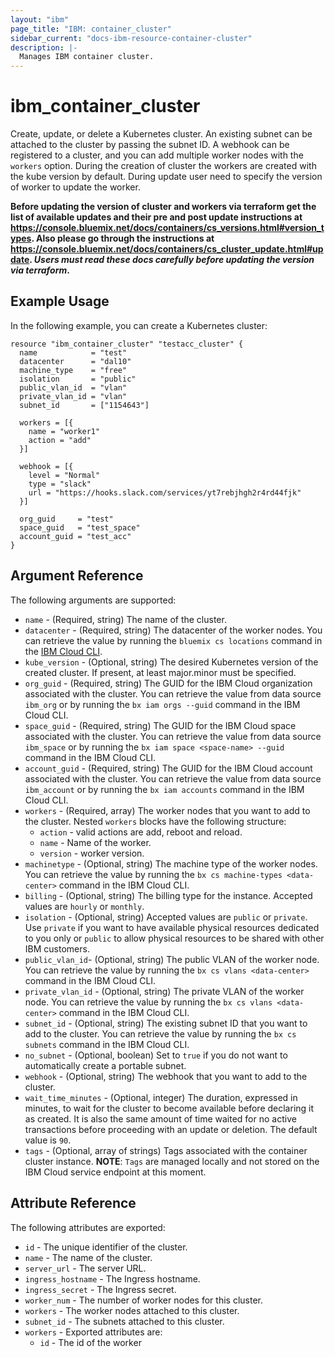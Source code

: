 ```yaml
---
layout: "ibm"
page_title: "IBM: container_cluster"
sidebar_current: "docs-ibm-resource-container-cluster"
description: |-
  Manages IBM container cluster.
---
```


# ibm\_container_cluster

Create, update, or delete a Kubernetes cluster. An existing subnet can be attached to the cluster by passing the subnet ID. A webhook can be registered to a cluster, and you can add multiple worker nodes with the `workers` option.
During the creation of cluster the workers are created with the kube version by default. During update user need to specify the version of worker to update the worker.

**Before updating the version of cluster and workers via terraform get the list of available updates and their pre and post update instructions at https://console.bluemix.net/docs/containers/cs_versions.html#version_types. Also please go through the instructions at https://console.bluemix.net/docs/containers/cs_cluster_update.html#update.
_Users must read these docs carefully before updating the version via terraform_.**

## Example Usage

In the following example, you can create a Kubernetes cluster:

```hcl
resource "ibm_container_cluster" "testacc_cluster" {
  name            = "test"
  datacenter      = "dal10"
  machine_type    = "free"
  isolation       = "public"
  public_vlan_id  = "vlan"
  private_vlan_id = "vlan"
  subnet_id       = ["1154643"]

  workers = [{
    name = "worker1"
    action = "add"
  }]

  webhook = [{
    level = "Normal"
    type = "slack"
    url = "https://hooks.slack.com/services/yt7rebjhgh2r4rd44fjk"
  }]

  org_guid     = "test"
  space_guid   = "test_space"
  account_guid = "test_acc"
}
```

## Argument Reference

The following arguments are supported:

* `name` - (Required, string) The name of the cluster.
* `datacenter` - (Required, string)  The datacenter of the worker nodes. You can retrieve the value by running the `bluemix cs locations` command in the [IBM Cloud CLI](https://console.bluemix.net/docs/cli/reference/bluemix_cli/get_started.html#getting-started).
* `kube_version` - (Optional, string) The desired Kubernetes version of the created cluster. If present, at least major.minor must be specified.
* `org_guid` - (Required, string) The GUID for the IBM Cloud organization associated with the cluster. You can retrieve the value from data source `ibm_org` or by running the `bx iam orgs --guid` command in the IBM Cloud CLI.
* `space_guid` - (Required, string) The GUID for the IBM Cloud space associated with the cluster. You can retrieve the value from data source `ibm_space` or by running the `bx iam space <space-name> --guid` command in the IBM Cloud CLI.
* `account_guid` - (Required, string) The GUID for the IBM Cloud account associated with the cluster. You can retrieve the value from data source `ibm_account` or by running the `bx iam accounts` command in the IBM Cloud CLI.
* `workers` - (Required, array) The worker nodes that you want to add to the cluster. Nested `workers` blocks have the following structure:
	* `action` - valid actions are add, reboot and reload.
	* `name` - Name of the worker.
	* `version` - worker version.
* `machinetype` - (Optional, string) The machine type of the worker nodes. You can retrieve the value by running the `bx cs machine-types <data-center>` command in the IBM Cloud CLI.
* `billing` - (Optional, string) The billing type for the instance. Accepted values are `hourly` or `monthly`.
* `isolation` - (Optional, string) Accepted values are `public` or `private`. Use `private` if you want to have available physical resources dedicated to you only or `public` to allow physical resources to be shared with other IBM customers.
* `public_vlan_id`- (Optional, string) The public VLAN of the worker node. You can retrieve the value by running the `bx cs vlans <data-center>` command in the IBM Cloud CLI.
* `private_vlan_id` - (Optional, string) The private VLAN of the worker node. You can retrieve the value by running the `bx cs vlans <data-center>` command in the IBM Cloud CLI.
* `subnet_id` - (Optional, string) The existing subnet ID that you want to add to the cluster. You can retrieve the value by running the `bx cs subnets` command in the IBM Cloud CLI.
* `no_subnet` - (Optional, boolean) Set to `true` if you do not want to automatically create a portable subnet.
* `webhook` - (Optional, string) The webhook that you want to add to the cluster.
* `wait_time_minutes` - (Optional, integer) The duration, expressed in minutes, to wait for the cluster to become available before declaring it as created. It is also the same amount of time waited for no active transactions before proceeding with an update or deletion. The default value is `90`.
* `tags` - (Optional, array of strings) Tags associated with the container cluster instance.
  **NOTE**: `Tags` are managed locally and not stored on the IBM Cloud service endpoint at this moment.

## Attribute Reference

The following attributes are exported:

* `id` - The unique identifier of the cluster.
* `name` - The name of the cluster.
* `server_url` - The server URL.
* `ingress_hostname` - The Ingress hostname.
* `ingress_secret` - The Ingress secret.
* `worker_num` - The number of worker nodes for this cluster.
* `workers` - The worker nodes attached to this cluster.
* `subnet_id` - The subnets attached to this cluster.
* `workers` -  Exported attributes are:
	* `id` - The id of the worker